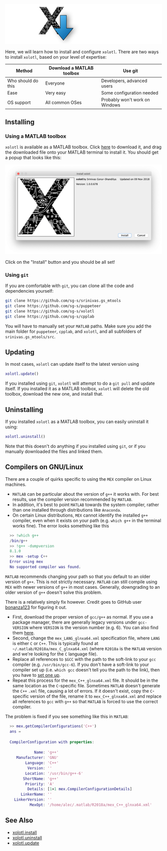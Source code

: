 
![](../images/install-hero.jpg)

Here, we will learn how to install and configure `xolotl`. There are two ways to install `xolotl`, based on your level of expertise:

| Method | Download a MATLAB toolbox | Use git | 
| ---------- | --------------- | ---------- |
| Who should do this | Everyone |  Developers, advanced users |
| Ease | Very easy | Some configuration needed | 
| OS support | All common OSes | Probably won't work on Windows| 


## Installing

### Using a MATLAB toolbox

`xolotl` is available as a MATLAB toolbox. Click [here](https://github.com/sg-s/xolotl/releases/download/latest/xolotl.mltbx) to download it, and drag the downloaded file onto your MATLAB terminal to install it. You should get a popup that looks like this: 

![](../images/install-toolbox.png)


Click on the "Install" button and you should be all set! 

### Using `git`


If you are comfortable with `git`, you can clone all the code and dependencies yourself:

```bash
git clone https://github.com/sg-s/srinivas.gs_mtools
git clone https://github.com/sg-s/puppeteer
git clone https://github.com/sg-s/xolotl
git clone https://github.com/sg-s/cpplab
```

You will have to manually set your `MATLAB` paths. Make sure you add the main folder for `puppeteer`, `cpplab`, and `xolotl`, and all subfolders of `srinivas.gs_mtools/src`.


## Updating 

In most cases, `xolotl` can update itself to the latest version using

```matlab
xolotl.update()
```

If you installed using `git`, `xolotl` will attempt to do a `git pull` and update itself. If you installed it as a MATLAB toolbox, `xolotl` will delete the old toolbox, download the new one, and install that. 


## Uninstalling

If you installed `xolotl` as a MATLAB toolbox, you can easily uninstall it using:

```matlab
xolotl.uninstall()
```

Note that this doesn't do anything if you installed using `git`, or if you manually downloaded the files and linked them. 

## Compilers on GNU/Linux

There are a couple of quirks specific to using the `MEX` compiler on Linux machines.

* `MATLAB` can be particular about the version of `g++` it works with. For best results, use the compiler version recommended by `MATLAB`. 
* In addition, it's best to point `MATLAB` towards the system compiler, rather than one installed through distributions like `Anaconda`. 
* On certain Linux distributions, `MEX` cannot identify the installed `g++` compiler, even when it exists on your path (e.g. `which g++` in the terminal works fine). The error looks something like this

```matlab
  >> !which g++
  /bin/g++
  >> !g++ -dumpversion
  8.1.0
  >> mex -setup C++
  Error using mex
  No supported compiler was found.
```
 
 `MATLAB` recommends changing your path so that you default to an older version of `g++`. This is not strictly necessary. `MATLAB` can still compile using `MEX` with newer versions of `g++` in most cases. Generally, downgrading to an older version of `g++` doesn't solve this problem. 

There is a relatively simply fix however. Credit goes to GitHub user [bonanza123](https://gist.github.com/bonanza123/) for figuring it out.

* First, download the proper version of `gcc/g++` as normal. If you use a package manager, there are generally legacy versions under `gcc-VERSION` where `VERSION` is the version number (e.g. 6). You can also find them [here](https://gcc.gnu.org/). 
* Second, change the `mex_LANG_glnxa64.xml` specification file, where `LANG` is either `C` or `C++`. This is typically found at `~/.matlab/R2018a/mex_C_glnxa64.xml` (where `R2018a` is the `MATLAB` version and we're looking for the `C` language file). 
* Replace all references to `$GCC` with the path to the soft-link to your `gcc` compiler (e.g. `/usr/bin/gcc-6`). If you don't have a soft-link to your compiler set up (i.e. `which gcc` doesn't tell you the path to the link), then you have to [set one up](https://askubuntu.com/questions/898578/how-can-i-change-which-gcc-directory). 
* Repeat this process for the `mex_C++_glnxa64.xml` file. It should be in the same location as the `C`-specific file. Sometimes `MATLAB` doesn't generate the `C++` `.xml` file, causing a lot of errors. If it doesn't exist, copy the `C`-specific version of the file, rename it to `mex_C++_glnxa64.xml` and replace all references to `gcc` with `g++` so that `MATLAB` is forced to use the correct compiler.

The problem is fixed if you see something like this in `MATLAB`:

```matlab
  >> mex.getCompilerConfigurations('C++')
  ans =

  CompilerConfiguration with properties:

             Name: 'g++'
     Manufacturer: 'GNU'
         Language: 'C++'
          Version: ''
         Location: '/usr/bin/g++-6'
        ShortName: 'g++'
         Priority: 'A'
          Details: [1×1 mex.CompilerConfigurationDetails]
       LinkerName: ''
    LinkerVersion: ''
           MexOpt: '/home/alec/.matlab/R2018a/mex_C++_glnxa64.xml'
```



## See Also

* [xolotl.install](https://xolotl.readthedocs.io/en/master/reference/xolotl-methods/#copy)
* [xolotl.uninstall](https://xolotl.readthedocs.io/en/master/reference/xolotl-methods/#uninstall)
* [xolotl.update](https://xolotl.readthedocs.io/en/master/reference/xolotl-methods/#update)

